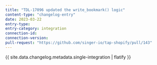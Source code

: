 ```yaml
---
title: "TDL-17096 updated the write_bookmark() logic"
content-type: "changelog-entry"
date: 2023-03-22
entry-type: 
entry-category: integration
connection-id: 
connection-version: 
pull-request: "https://github.com/singer-io/tap-shopify/pull/143"
---
```

{{ site.data.changelog.metadata.single-integration | flatify }}